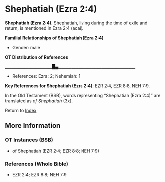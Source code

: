 # Shephatiah (Ezra 2:4)
**Shephatiah (Ezra 2:4)**. 
Shephatiah, living during the time of exile and return, is mentioned in Ezra 2:4 (acai). 




**Familial Relationships of Shephatiah (Ezra 2:4)**


* Gender: male


**OT Distribution of References**

▁▁▁▁▁▁▁▁▁▁▁▁▁▁█▄▁▁▁▁▁▁▁▁▁▁▁▁▁▁▁▁▁▁▁▁▁▁▁
* References: Ezra: 2; Nehemiah: 1



**Key References for Shephatiah (Ezra 2:4)**: 
EZR 2:4, EZR 8:8, NEH 7:9. 


In the Old Testament (BSB), words representing “Shephatiah (Ezra 2:4)” are translated as 
*of Shephatiah* (3x). 




Return to [Index](00-Index.md)

## More Information

### OT Instances (BSB)

* of Shephatiah (EZR 2:4; EZR 8:8; NEH 7:9)



### References (Whole Bible)

* EZR 2:4; EZR 8:8; NEH 7:9



